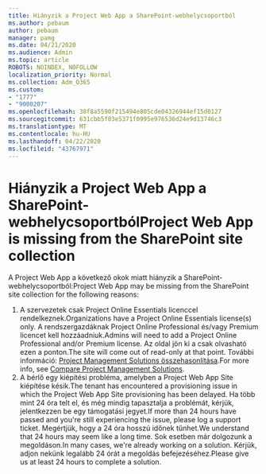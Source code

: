 ```yaml
---
title: Hiányzik a Project Web App a SharePoint-webhelycsoportból
ms.author: pebaum
author: pebaum
manager: pamg
ms.date: 04/21/2020
ms.audience: Admin
ms.topic: article
ROBOTS: NOINDEX, NOFOLLOW
localization_priority: Normal
ms.collection: Adm_O365
ms.custom:
- "1777"
- "9000207"
ms.openlocfilehash: 38f8a5590f215494e805cde04326944ef15d0127
ms.sourcegitcommit: 631cbb5f03e5371f0995e976536d24e9d13746c3
ms.translationtype: MT
ms.contentlocale: hu-HU
ms.lasthandoff: 04/22/2020
ms.locfileid: "43767971"
---
```

# <a name="project-web-app-is-missing-from-the-sharepoint-site-collection"></a><span data-ttu-id="f7fbf-102">Hiányzik a Project Web App a SharePoint-webhelycsoportból</span><span class="sxs-lookup"><span data-stu-id="f7fbf-102">Project Web App is missing from the SharePoint site collection</span></span>

<span data-ttu-id="f7fbf-103">A Project Web App a következő okok miatt hiányzik a SharePoint-webhelycsoportból:</span><span class="sxs-lookup"><span data-stu-id="f7fbf-103">Project Web App may be missing from the SharePoint site collection for the following reasons:</span></span>

1. <span data-ttu-id="f7fbf-104">A szervezetek csak Project Online Essentials licenccel rendelkeznek.</span><span class="sxs-lookup"><span data-stu-id="f7fbf-104">Organizations have a Project Online Essentials license(s) only.</span></span> <span data-ttu-id="f7fbf-105">A rendszergazdáknak Project Online Professional és/vagy Premium licencet kell hozzáadniuk.</span><span class="sxs-lookup"><span data-stu-id="f7fbf-105">Admins will need to add a Project Online Professional and/or Premium license.</span></span> <span data-ttu-id="f7fbf-106">Az oldal jön ki a csak olvasható ezen a ponton.</span><span class="sxs-lookup"><span data-stu-id="f7fbf-106">The site will come out of read-only at that point.</span></span> <span data-ttu-id="f7fbf-107">További információ: [Project Management Solutions összehasonlítása](https://products.office.com/project/compare-microsoft-project-management-software?tab=1).</span><span class="sxs-lookup"><span data-stu-id="f7fbf-107">For more info, see [Compare Project Management Solutions](https://products.office.com/project/compare-microsoft-project-management-software?tab=1).</span></span>
2. <span data-ttu-id="f7fbf-108">A bérlő egy kiépítési probléma, amelyben a Project Web App Site kiépítése késik.</span><span class="sxs-lookup"><span data-stu-id="f7fbf-108">The tenant has encountered a provisioning issue in which the Project Web App Site provisioning has been delayed.</span></span> <span data-ttu-id="f7fbf-109">Ha több mint 24 óra telt el, és még mindig tapasztalja a problémát, kérjük, jelentkezzen be egy támogatási jegyet.</span><span class="sxs-lookup"><span data-stu-id="f7fbf-109">If more than 24 hours have passed and you're still experiencing the issue, please log a support ticket.</span></span> <span data-ttu-id="f7fbf-110">Megértjük, hogy a 24 óra hosszú időnek tűnhet.</span><span class="sxs-lookup"><span data-stu-id="f7fbf-110">We understand that 24 hours may seem like a long time.</span></span> <span data-ttu-id="f7fbf-111">Sok esetben már dolgozunk a megoldáson.</span><span class="sxs-lookup"><span data-stu-id="f7fbf-111">In many cases, we're already working on a solution.</span></span> <span data-ttu-id="f7fbf-112">Kérjük, adjon nekünk legalább 24 órát a megoldás befejezéséhez.</span><span class="sxs-lookup"><span data-stu-id="f7fbf-112">Please give us at least 24 hours to complete a solution.</span></span>
